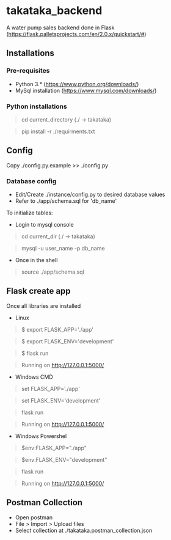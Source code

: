 # takataka_backend
A water pump sales backend done in Flask (https://flask.palletsprojects.com/en/2.0.x/quickstart/#)


## Installations
### Pre-requisites
- Python 3.* (https://www.python.org/downloads/)
- MySql installation (https://www.mysql.com/downloads/)

### Python installations
> cd current_directory (./ -> takataka)

> pip install -r ./requirments.txt

## Config
Copy ./config.py.example >> ./config.py

### Database config
- Edit/Create ./instance/config.py to desired database values
- Refer to ./app/schema.sql for 'db_name'

To initialize tables:
- Login to mysql console
> cd current_dir (./ -> takataka)

> mysql -u user_name -p db_name

- Once in the shell
>  source ./app/schema.sql

## Flask create app
Once all libraries are installed
- Linux
> $ export FLASK_APP='./app'

> $ export FLASK_ENV='development'

> $ flask run

> Running on http://127.0.0.1:5000/


- Windows CMD
> set FLASK_APP='./app'

> set FLASK_ENV='development'

> flask run

> Running on http://127.0.0.1:5000/

- Windows Powershel
> $env:FLASK_APP="./app"

> $env:FLASK_ENV="development"

> flask run

> Running on http://127.0.0.1:5000/

## Postman Collection
- Open postman
- File > Import > Upload files
- Select collection at ./takataka.postman_collection.json